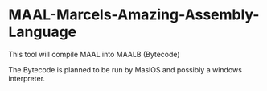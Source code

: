 # MAAL-Marcels-Amazing-Assembly-Language
This tool will compile MAAL into MAALB (Bytecode)

The Bytecode is planned to be run by MaslOS and possibly a windows interpreter.
